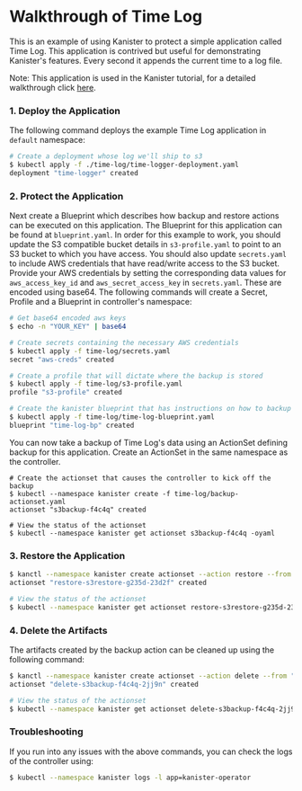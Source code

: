 # Walkthrough of Time Log

This is an example of using Kanister to protect a simple application called Time Log. This application is contrived but useful for demonstrating Kanister's features. Every second it appends the current time to a log file.

Note: This application is used in the Kanister tutorial, for a detailed walkthrough click [here](https://docs.kanister.io/tutorial.html#tutorial).

### 1. Deploy the Application

The following command deploys the example Time Log application in `default` namespace:
```bash
# Create a deployment whose log we'll ship to s3
$ kubectl apply -f ./time-log/time-logger-deployment.yaml
deployment "time-logger" created
```

### 2. Protect the Application

Next create a Blueprint which describes how backup and restore actions can be executed on this application. The Blueprint for this application can be found at `blueprint.yaml`. In order for this example to work, you should update the S3 compatible bucket details in `s3-profile.yaml` to point to an S3 bucket to which you have access. You should also update `secrets.yaml` to include AWS credentials that have read/write access to the S3 bucket. Provide your AWS credentials by setting the corresponding data values for `aws_access_key_id` and `aws_secret_access_key` in `secrets.yaml`. These are encoded using base64. The following commands will create a Secret, Profile and a Blueprint in controller's namespace:

```bash
# Get base64 encoded aws keys
$ echo -n "YOUR_KEY" | base64

# Create secrets containing the necessary AWS credentials
$ kubectl apply -f time-log/secrets.yaml
secret "aws-creds" created

# Create a profile that will dictate where the backup is stored
$ kubectl apply -f time-log/s3-profile.yaml
profile "s3-profile" created

# Create the kanister blueprint that has instructions on how to backup the log
$ kubectl apply -f time-log/time-log-blueprint.yaml
blueprint "time-log-bp" created

```

You can now take a backup of Time Log's data using an ActionSet defining backup for this application. Create an ActionSet in the same namespace as the controller.
```
# Create the actionset that causes the controller to kick off the backup
$ kubectl --namespace kanister create -f time-log/backup-actionset.yaml
actionset "s3backup-f4c4q" created

# View the status of the actionset
$ kubectl --namespace kanister get actionset s3backup-f4c4q -oyaml
```

### 3. Restore the Application

```bash
$ kanctl --namespace kanister create actionset --action restore --from "s3backup-f4c4q" --profile kanister/s3-profile
actionset "restore-s3restore-g235d-23d2f" created

# View the status of the actionset
$ kubectl --namespace kanister get actionset restore-s3restore-g235d-23d2f -oyaml
```

### 4. Delete the Artifacts

The artifacts created by the backup action can be cleaned up using the following command:

```bash
$ kanctl --namespace kanister create actionset --action delete --from "s3backup-f4c4q" --namespacetargets kanister
actionset "delete-s3backup-f4c4q-2jj9n" created

# View the status of the actionset
$ kubectl --namespace kanister get actionset delete-s3backup-f4c4q-2jj9n -oyaml
```

### Troubleshooting

If you run into any issues with the above commands, you can check the logs of the controller using:
```bash
$ kubectl --namespace kanister logs -l app=kanister-operator
```
